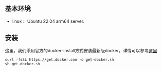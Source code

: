 ## 基本环境

- linux： Ubuntu 22.04 arm64 server.

## 安装

这里，我们采用官方的docker-install方式安装最新版docker。详情可以参考[这里](https://github.com/docker/docker-install)
```shell
curl -fsSL https://get.docker.com -o get-docker.sh
sh get-docker.sh
```